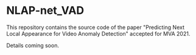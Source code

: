 # NLAP-net_VAD
This repository contains the source code of the paper "Predicting Next Local Appearance for Video Anomaly Detection" accepted for MVA 2021.

Details coming soon.